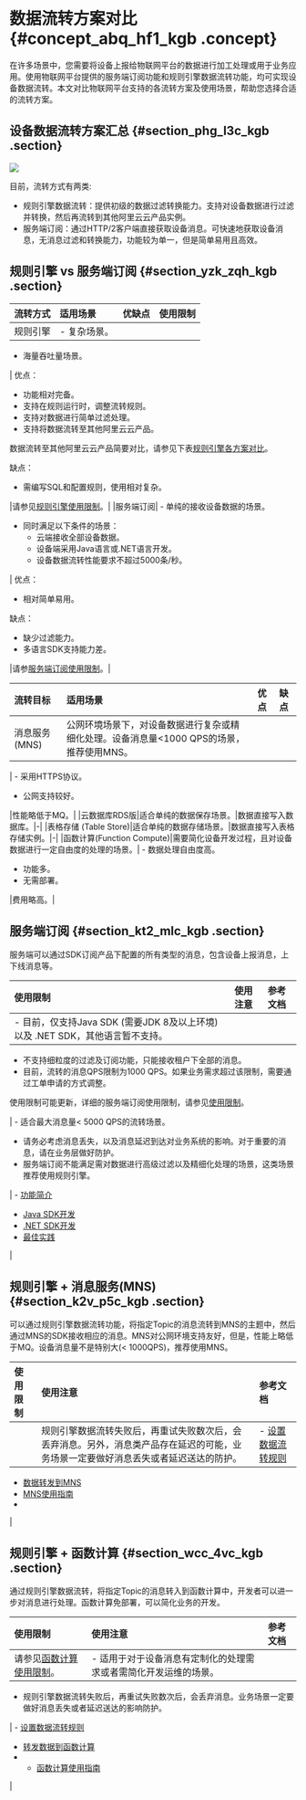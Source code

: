 # 数据流转方案对比 {#concept_abq_hf1_kgb .concept}

在许多场景中，您需要将设备上报给物联网平台的数据进行加工处理或用于业务应用。使用物联网平台提供的服务端订阅功能和规则引擎数据流转功能，均可实现设备数据流转。本文对比物联网平台支持的各流转方案及使用场景，帮助您选择合适的流转方案。

## 设备数据流转方案汇总 {#section_phg_l3c_kgb .section}

![](http://static-aliyun-doc.oss-cn-hangzhou.aliyuncs.com/assets/img/92223/154831758936895_zh-CN.png)

目前，流转方式有两类:

-   规则引擎数据流转：提供初级的数据过滤转换能力。支持对设备数据进行过滤并转换，然后再流转到其他阿里云云产品实例。
-   服务端订阅：通过HTTP/2客户端直接获取设备消息。可快速地获取设备消息，无消息过滤和转换能力，功能较为单一，但是简单易用且高效。

## 规则引擎 vs 服务端订阅 {#section_yzk_zqh_kgb .section}

|流转方式|适用场景|优缺点|使用限制|
|:---|:---|:--|:---|
|规则引擎| -   复杂场景。
-   海量吞吐量场景。

 | 优点：

 -   功能相对完备。
-   支持在规则运行时，调整流转规则。
-   支持对数据进行简单过滤处理。
-   支持将数据流转至其他阿里云云产品。

数据流转至其他阿里云云产品简要对比，请参见下表[规则引擎各方案对比](#)。


 缺点：

 -   需编写SQL和配置规则，使用相对复杂。

 |请参见[规则引擎使用限制](../../../../../intl.zh-CN/产品简介/使用限制.md#)。|
|服务端订阅| -   单纯的接收设备数据的场景。
-   同时满足以下条件的场景：
    -   云端接收全部设备数据。
    -   设备端采用Java语言或.NET语言开发。
    -   设备数据流转性能要求不超过5000条/秒。

 | 优点：

 -   相对简单易用。

 缺点：

 -   缺少过滤能力。
-   多语言SDK支持能力差。

 |请参[服务端订阅使用限制](intl.zh-CN/用户指南/产品与设备/服务端订阅/使用限制.md#)。|

|流转目标|适用场景|优点|缺点|
|:---|:---|:-|:-|
|消息服务 \(MNS\)|公网环境场景下，对设备数据进行复杂或精细化处理。设备消息量<1000 QPS的场景，推荐使用MNS。

| -   采用HTTPS协议。
-   公网支持较好。

 |性能略低于MQ。|
|云数据库RDS版|适合单纯的数据保存场景。|数据直接写入数据库。|-|
|表格存储 \(Table Store\)|适合单纯的数据存储场景。|数据直接写入表格存储实例。|-|
|函数计算\(Function Compute\)|需要简化设备开发过程，且对设备数据进行一定自由度的处理的场景。| -   数据处理自由度高。
-   功能多。
-   无需部署。

 |费用略高。|

## 服务端订阅 {#section_kt2_mlc_kgb .section}

服务端可以通过SDK订阅产品下配置的所有类型的消息，包含设备上报消息，上下线消息等。

|使用限制|使用注意|参考文档|
|:---|:---|:---|
| -   目前，仅支持Java SDK \(需要JDK 8及以上环境\) 以及 .NET SDK，其他语言暂不支持。
-   不支持细粒度的过滤及订阅功能，只能接收租户下全部的消息。
-   目前，流转的消息QPS限制为1000 QPS。如果业务需求超过该限制，需要通过工单申请的方式调整。

 使用限制可能更新，详细的服务端订阅使用限制，请参见[使用限制](intl.zh-CN/用户指南/产品与设备/服务端订阅/使用限制.md#)。

 | -   适合最大消息量< 5000 QPS的流转场景。
-   请务必考虑消息丢失，以及消息延迟到达对业务系统的影响。对于重要的消息，请在业务层做好防护。
-   服务端订阅不能满足需对数据进行高级过滤以及精细化处理的场景，这类场景推荐使用规则引擎。

 | -   [功能简介](intl.zh-CN/用户指南/产品与设备/服务端订阅/什么是服务端订阅.md#)
-   [Java SDK开发](intl.zh-CN/用户指南/产品与设备/服务端订阅/开发指南(Java).md#)
-   [.NET SDK开发](intl.zh-CN/用户指南/产品与设备/服务端订阅/开发指南(.NET).md#)
-   [最佳实践](../../../../../intl.zh-CN/最佳实践/服务端订阅.md#)

 |

## 规则引擎 + 消息服务\(MNS\) {#section_k2v_p5c_kgb .section}

可以通过规则引擎数据流转功能，将指定Topic的消息流转到MNS的主题中，然后通过MNS的SDK接收相应的消息。MNS对公网环境支持友好，但是，性能上略低于MQ。设备消息量不是特别大\(< 1000QPS\)，推荐使用MNS。

|使用限制|使用注意|参考文档|
|:---|:---|:---|
| |规则引擎数据流转失败后，再重试失败数次后，会丢弃消息。另外，消息类产品存在延迟的可能，业务场景一定要做好消息丢失或者延迟送达的防护。| -   [设置数据流转规则](intl.zh-CN/用户指南/规则引擎/数据流转/设置数据流转规则.md#)
-   [数据转发到MNS](intl.zh-CN/用户指南/规则引擎/数据流转使用示例/数据转发到MNS.md#)
-   [MNS使用指南](https://www.alibabacloud.com/help/product/27412.htm)
-   
 |

## 规则引擎 + 函数计算 {#section_wcc_4vc_kgb .section}

通过规则引擎数据流转，将指定Topic的消息转入到函数计算中，开发者可以进一步对消息进行处理。函数计算免部署，可以简化业务的开发。

|使用限制|使用注意|参考文档|
|:---|:---|:---|
|请参见[函数计算使用限制](https://www.alibabacloud.com/help/doc-detail/51907.htm)。| -   适用于对于设备消息有定制化的处理需求或者需简化开发运维的场景。
-   规则引擎数据流转失败后，再重试失败数次后，会丢弃消息。业务场景一定要做好消息丢失或者延迟送达的影响防护。

 | -   [设置数据流转规则](intl.zh-CN/用户指南/规则引擎/数据流转/设置数据流转规则.md#)
-   [转发数据到函数计算](intl.zh-CN/用户指南/规则引擎/数据流转使用示例/转发数据到函数计算.md#)
-   -   [函数计算使用指南](https://www.alibabacloud.com/help/product/50980.htm)

 |

